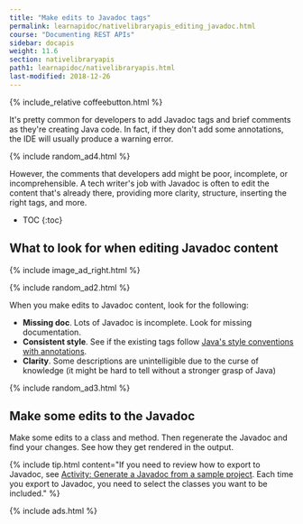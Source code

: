 ```yaml
---
title: "Make edits to Javadoc tags"
permalink: learnapidoc/nativelibraryapis_editing_javadoc.html
course: "Documenting REST APIs"
sidebar: docapis
weight: 11.6
section: nativelibraryapis
path1: learnapidoc/nativelibraryapis.html
last-modified: 2018-12-26
---
```


{% include_relative coffeebutton.html %}

It's pretty common for developers to add Javadoc tags and brief comments as they're creating Java code. In fact, if they don't add some annotations, the IDE will usually produce a warning error.

{% include random_ad4.html %}

However, the comments that developers add might be poor, incomplete, or incomprehensible. A tech writer's job with Javadoc is often to edit the content that's already there, providing more clarity, structure, inserting the right tags, and more.

* TOC
{:toc}

## What to look for when editing Javadoc content

{% include image_ad_right.html %}

{% include random_ad2.html %}

When you make edits to Javadoc content, look for the following:

* **Missing doc**. Lots of Javadoc is incomplete. Look for missing documentation.
* **Consistent style**. See if the existing tags follow [Java's style conventions with annotations](nativelibraryapis_javadoc_tags.html).
* **Clarity**. Some descriptions are unintelligible due to the curse of knowledge (it might be hard to tell without a stronger grasp of Java)

{% include random_ad3.html %}

## <i class="fa fa-user-circle"></i> Make some edits to the Javadoc

Make some edits to a class and method. Then regenerate the Javadoc and find your changes. See how they get rendered in the output.

{% include tip.html content="If you need to review how to export to Javadoc, see [Activity: Generate a Javadoc from a sample project](nativelibraryapis_create_javadoc.html). Each time you export to Javadoc, you need to select the classes you want to be included." %}

{% include ads.html %}
